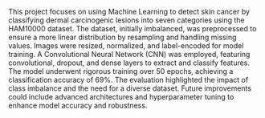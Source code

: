 This project focuses on using Machine Learning to detect skin cancer by classifying dermal carcinogenic lesions into seven categories using the HAM10000 dataset.
The dataset, initially imbalanced, was preprocessed to ensure a more linear distribution by resampling and handling missing values. 
Images were resized, normalized, and label-encoded for model training. A Convolutional Neural Network (CNN) was employed, featuring convolutional, dropout, and dense layers to extract and classify features. 
The model underwent rigorous training over 50 epochs, achieving a classification accuracy of 69%.
The evaluation highlighted the impact of class imbalance and the need for a diverse dataset. 
Future improvements could include advanced architectures and hyperparameter tuning to enhance model accuracy and robustness.
